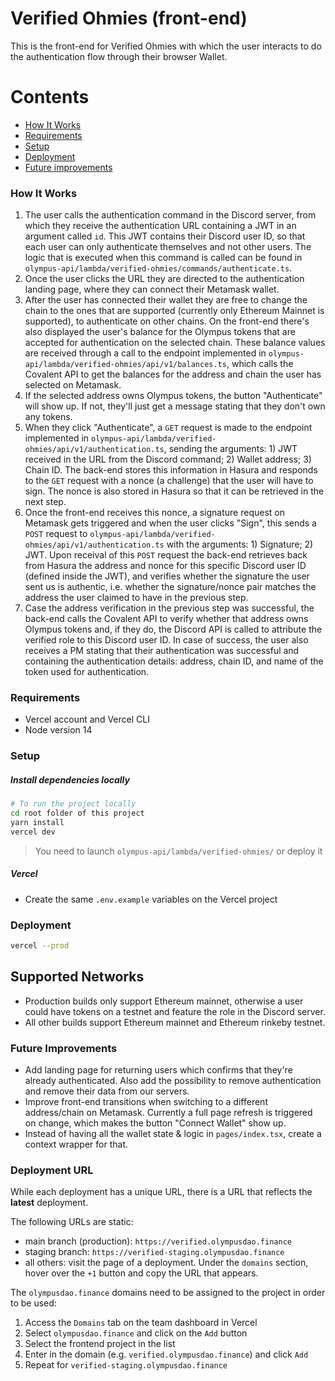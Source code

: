 # Verified Ohmies (front-end)

This is the front-end for Verified Ohmies with which the user interacts to do the authentication flow through their browser Wallet.

# Contents

- [How It Works](#how-it-works)
- [Requirements](#requirements)
- [Setup](#setup)
- [Deployment](#deployment)
- [Future improvements](#future-improvements)

### How It Works

1. The user calls the authentication command in the Discord server, from which they receive the authentication URL containing a JWT in an argument called `id`. This JWT contains their Discord user ID, so that each user can only authenticate themselves and not other users. The logic that is executed when this command is called can be found in `olympus-api/lambda/verified-ohmies/commands/authenticate.ts`.
2. Once the user clicks the URL they are directed to the authentication landing page, where they can connect their Metamask wallet.
3. After the user has connected their wallet they are free to change the chain to the ones that are supported (currently only Ethereum Mainnet is supported), to authenticate on other chains. On the front-end there's also displayed the user's balance for the Olympus tokens that are accepted for authentication on the selected chain. These balance values are received through a call to the endpoint implemented in `olympus-api/lambda/verified-ohmies/api/v1/balances.ts`, which calls the Covalent API to get the balances for the address and chain the user has selected on Metamask.
4. If the selected address owns Olympus tokens, the button "Authenticate" will show up. If not, they'll just get a message stating that they don't own any tokens.
5. When they click "Authenticate", a `GET` request is made to the endpoint implemented in `olympus-api/lambda/verified-ohmies/api/v1/authentication.ts`, sending the arguments: 1) JWT received in the URL from the Discord command; 2) Wallet address; 3) Chain ID. The back-end stores this information in Hasura and responds to the `GET` request with a nonce (a challenge) that the user will have to sign. The nonce is also stored in Hasura so that it can be retrieved in the next step.
6. Once the front-end receives this nonce, a signature request on Metamask gets triggered and when the user clicks "Sign", this sends a `POST` request to `olympus-api/lambda/verified-ohmies/api/v1/authentication.ts` with the arguments: 1) Signature; 2) JWT. Upon receival of this `POST` request the back-end retrieves back from Hasura the address and nonce for this specific Discord user ID (defined inside the JWT), and verifies whether the signature the user sent us is authentic, i.e. whether the signature/nonce pair matches the address the user claimed to have in the previous step.
7. Case the address verification in the previous step was successful, the back-end calls the Covalent API to verify whether that address owns Olympus tokens and, if they do, the Discord API is called to attribute the verified role to this Discord user ID. In case of success, the user also receives a PM stating that their authentication was successful and containing the authentication details: address, chain ID, and name of the token used for authentication.

### Requirements

- Vercel account and Vercel CLI
- Node version 14

### Setup

##### Install dependencies locally

```sh
# To run the project locally
cd root folder of this project
yarn install
vercel dev
```

> You need to launch `olympus-api/lambda/verified-ohmies/` or deploy it

##### Vercel

- Create the same `.env.example` variables on the Vercel project

### Deployment

```sh
vercel --prod
```

## Supported Networks

- Production builds only support Ethereum mainnet, otherwise a user could have tokens on a testnet and feature the role in the Discord server.
- All other builds support Ethereum mainnet and Ethereum rinkeby testnet.

### Future Improvements

- Add landing page for returning users which confirms that they're already authenticated. Also add the possibility to remove authentication and remove their data from our servers.
- Improve front-end transitions when switching to a different address/chain on Metamask. Currently a full page refresh is triggered on change, which makes the button "Connect Wallet" show up.
- Instead of having all the wallet state & logic in `pages/index.tsx`, create a context wrapper for that.

### Deployment URL

While each deployment has a unique URL, there is a URL that reflects the **latest** deployment.

The following URLs are static:

- main branch (production): `https://verified.olympusdao.finance`
- staging branch: `https://verified-staging.olympusdao.finance`
- all others: visit the page of a deployment. Under the `domains` section, hover over the `+1` button and copy the URL that appears.

The `olympusdao.finance` domains need to be assigned to the project in order to be used:

1. Access the `Domains` tab on the team dashboard in Vercel
2. Select `olympusdao.finance` and click on the `Add` button
3. Select the frontend project in the list
4. Enter in the domain (e.g. `verified.olympusdao.finance`) and click `Add`
5. Repeat for `verified-staging.olympusdao.finance`
